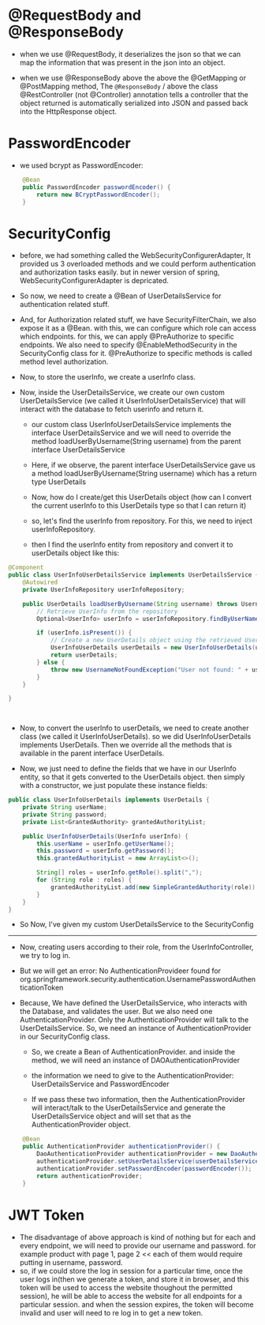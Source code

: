 # @RequestBody and @ResponseBody

- when we use @RequestBody, it deserializes the json so that we can map the information that was present in the json into an object.

- when we use @ResponseBody above the above the @GetMapping or @PostMapping method, The `@ResponseBody` / above the class @RestController (not @Controller) annotation tells a controller that the object returned is automatically serialized into JSON and passed back into the HttpResponse object.

# PasswordEncoder

- we used bcrypt as PasswordEncoder:

```java
    @Bean
    public PasswordEncoder passwordEncoder() {
        return new BCryptPasswordEncoder();
    }
```

# SecurityConfig

- before, we had something called the WebSecurityConfigurerAdapter, It provided us 3 overloaded methods and we could perform authentication and authorization tasks easily. but in newer version of spring, WebSecurityConfigurerAdapter is depricated.

- So now, we need to create a @Bean of UserDetailsService for authentication related stuff.

- And, for Authorization related stuff, we have SecurityFilterChain, we also expose it as a @Bean. with this, we can configure which role can access which endpoints. for this, we can apply @PreAuthorize to specific endpoints. We also need to specify @EnableMethodSecurity in the SecurityConfig class for it. @PreAuthorize to specific methods is called method level authorization.

- Now, to store the userInfo, we create a userInfo class.

- Now, inside the UserDetailsService, we create our own custom UserDetailsService (we called it UserInfoUserDetailsService) that will interact with the database to fetch userinfo and return it.
  
  - our custom class UserInfoUserDetailsService implements the interface UserDetailsService and we will need to override the method loadUserByUsername(String username) from the parent interface UserDetailsService
  
  - Here, if we observe, the parent interface UserDetailsService gave us a method loadUserByUsername(String username) which has a return type UserDetails
  
  - Now, how do I create/get this UserDetails object (how can I convert the current userInfo to this UserDetails type so that I can return it)
  
  - so, let's find the userInfo from repository. For this, we need to inject userInfoRepository.
  
  - then I find the userInfo entity from repository and convert it to userDetails object like this:

```java
@Component
public class UserInfoUserDetailsService implements UserDetailsService {
    @Autowired
    private UserInfoRepository userInfoRepository;

    public UserDetails loadUserByUsername(String username) throws UsernameNotFoundException {
        // Retrieve UserInfo from the repository
        Optional<UserInfo> userInfo = userInfoRepository.findByUserName(username);

        if (userInfo.isPresent()) {
            // Create a new UserDetails object using the retrieved UserInfo
            UserInfoUserDetails userDetails = new UserInfoUserDetails(userInfo.get());
            return userDetails;
        } else {
            throw new UsernameNotFoundException("User not found: " + username);
        }
    }

}

        
```

- Now, to convert the userInfo to userDetails, we need to create another class (we called it UserInfoUserDetails). so we did UserInfoUserDetails implements UserDetails. Then we override all the methods that is available in the parent interface UserDetails.

- Now, we just need to define the fields that we have in our UserInfo entity, so that it gets converted to the UserDetails object. then simply with a constructor, we just populate these instance fields:

```java
public class UserInfoUserDetails implements UserDetails {
    private String userName;
    private String password;
    private List<GrantedAuthority> grantedAuthorityList;

    public UserInfoUserDetails(UserInfo userInfo) {
        this.userName = userInfo.getUserName();
        this.password = userInfo.getPassword();
        this.grantedAuthorityList = new ArrayList<>();

        String[] roles = userInfo.getRole().split(",");
        for (String role : roles) {
            grantedAuthorityList.add(new SimpleGrantedAuthority(role));
        }
    }
}
```

- So Now, I've given my custom UserDetailsService to the SecurityConfig

- --------

- Now, creating users according to their role, from the UserInfoController, we try to log in.

- But we will get an error: No AuthenticationProvideer found for org.springframework.security.authentication.UsernamePasswordAuthenticationToken

- Because, We have defined the UserDetailsService, who interacts with the Database, and validates the user. But we also need one AuthenticationProvider. Only the AuthenticationProvider will talk to the UserDetailsService. So, we need an instance of AuthenticationProvider in our SecurityConfig class.
  
  - So, we create a Bean of AuthenticationProvider. and inside the method, we will need an instance of DAOAuthenticationProvider
  
  - the information we need to give to the AuthenticationProvider: UserDetailsService and PasswordEncoder
  
  - If we pass these two information, then the AuthenticationProvider will interact/talk to the UserDetailsService and generate the UserDetailsService object and will set that as the AuthenticationProvider object.

```java
    @Bean
    public AuthenticationProvider authenticationProvider() {
        DaoAuthenticationProvider authenticationProvider = new DaoAuthenticationProvider();
        authenticationProvider.setUserDetailsService(userDetailsService());
        authenticationProvider.setPasswordEncoder(passwordEncoder());
        return authenticationProvider;
    }
```

# JWT Token

- The disadvantage of above approach is kind of nothing but for each and every endpoint, we will need to provide our username and password. for example product with page 1, page 2 << each of them would require putting in username, password.
- so, if we could store the log in session for a particular time, once the user logs in(then we generate a token, and store it in browser, and this token will be used to access the website thoughout the permitted session), he will be able to access the website for all endpoints for a particular session. and when the session expires, the token will become invalid and user will need to re log in to get a new token.
